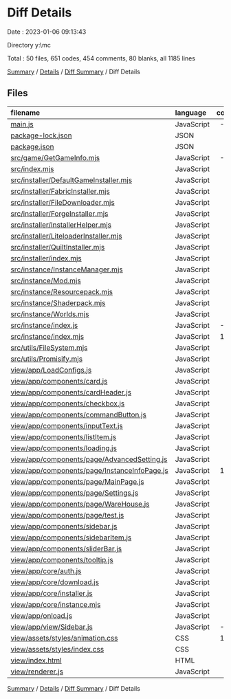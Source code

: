 # Diff Details

Date : 2023-01-06 09:13:43

Directory y:\\mc

Total : 50 files,  651 codes, 454 comments, 80 blanks, all 1185 lines

[Summary](results.md) / [Details](details.md) / [Diff Summary](diff.md) / Diff Details

## Files
| filename | language | code | comment | blank | total |
| :--- | :--- | ---: | ---: | ---: | ---: |
| [main.js](/main.js) | JavaScript | -53 | 14 | -1 | -40 |
| [package-lock.json](/package-lock.json) | JSON | -5 | 0 | 0 | -5 |
| [package.json](/package.json) | JSON | 1 | 0 | 0 | 1 |
| [src/game/GetGameInfo.mjs](/src/game/GetGameInfo.mjs) | JavaScript | -24 | 0 | -4 | -28 |
| [src/index.mjs](/src/index.mjs) | JavaScript | 74 | 3 | 1 | 78 |
| [src/installer/DefaultGameInstaller.mjs](/src/installer/DefaultGameInstaller.mjs) | JavaScript | 0 | 0 | 1 | 1 |
| [src/installer/FabricInstaller.mjs](/src/installer/FabricInstaller.mjs) | JavaScript | 0 | 0 | 1 | 1 |
| [src/installer/FileDownloader.mjs](/src/installer/FileDownloader.mjs) | JavaScript | 0 | 0 | 1 | 1 |
| [src/installer/ForgeInstaller.mjs](/src/installer/ForgeInstaller.mjs) | JavaScript | 0 | 0 | 1 | 1 |
| [src/installer/InstallerHelper.mjs](/src/installer/InstallerHelper.mjs) | JavaScript | 0 | -1 | 1 | 0 |
| [src/installer/LiteloaderInstaller.mjs](/src/installer/LiteloaderInstaller.mjs) | JavaScript | 0 | 0 | 1 | 1 |
| [src/installer/QuiltInstaller.mjs](/src/installer/QuiltInstaller.mjs) | JavaScript | 0 | 0 | 1 | 1 |
| [src/installer/index.mjs](/src/installer/index.mjs) | JavaScript | 2 | 17 | 2 | 21 |
| [src/instance/InstanceManager.mjs](/src/instance/InstanceManager.mjs) | JavaScript | 82 | 17 | 8 | 107 |
| [src/instance/Mod.mjs](/src/instance/Mod.mjs) | JavaScript | 45 | 17 | 2 | 64 |
| [src/instance/Resourcepack.mjs](/src/instance/Resourcepack.mjs) | JavaScript | 4 | 17 | 1 | 22 |
| [src/instance/Shaderpack.mjs](/src/instance/Shaderpack.mjs) | JavaScript | -1 | 17 | 1 | 17 |
| [src/instance/Worlds.mjs](/src/instance/Worlds.mjs) | JavaScript | 56 | 17 | 5 | 78 |
| [src/instance/index.js](/src/instance/index.js) | JavaScript | -13 | 0 | -1 | -14 |
| [src/instance/index.mjs](/src/instance/index.mjs) | JavaScript | 176 | 17 | 4 | 197 |
| [src/utils/FileSystem.mjs](/src/utils/FileSystem.mjs) | JavaScript | 0 | 17 | 1 | 18 |
| [src/utils/Promisify.mjs](/src/utils/Promisify.mjs) | JavaScript | 0 | 17 | 1 | 18 |
| [view/app/LoadConfigs.js](/view/app/LoadConfigs.js) | JavaScript | 0 | 17 | 1 | 18 |
| [view/app/components/card.js](/view/app/components/card.js) | JavaScript | 0 | 17 | 1 | 18 |
| [view/app/components/cardHeader.js](/view/app/components/cardHeader.js) | JavaScript | 0 | 17 | 1 | 18 |
| [view/app/components/checkbox.js](/view/app/components/checkbox.js) | JavaScript | 0 | 17 | 1 | 18 |
| [view/app/components/commandButton.js](/view/app/components/commandButton.js) | JavaScript | -2 | 17 | 1 | 16 |
| [view/app/components/inputText.js](/view/app/components/inputText.js) | JavaScript | 0 | 17 | 1 | 18 |
| [view/app/components/listItem.js](/view/app/components/listItem.js) | JavaScript | 0 | 17 | 1 | 18 |
| [view/app/components/loading.js](/view/app/components/loading.js) | JavaScript | 0 | 17 | 1 | 18 |
| [view/app/components/page/AdvancedSetting.js](/view/app/components/page/AdvancedSetting.js) | JavaScript | 2 | 0 | 0 | 2 |
| [view/app/components/page/InstanceInfoPage.js](/view/app/components/page/InstanceInfoPage.js) | JavaScript | 131 | 0 | 3 | 134 |
| [view/app/components/page/MainPage.js](/view/app/components/page/MainPage.js) | JavaScript | 11 | 0 | 2 | 13 |
| [view/app/components/page/Settings.js](/view/app/components/page/Settings.js) | JavaScript | 26 | 9 | 0 | 35 |
| [view/app/components/page/WareHouse.js](/view/app/components/page/WareHouse.js) | JavaScript | 2 | 0 | 2 | 4 |
| [view/app/components/page/test.js](/view/app/components/page/test.js) | JavaScript | 0 | 0 | -1 | -1 |
| [view/app/components/sidebar.js](/view/app/components/sidebar.js) | JavaScript | 24 | 17 | 2 | 43 |
| [view/app/components/sidebarItem.js](/view/app/components/sidebarItem.js) | JavaScript | 0 | 17 | 1 | 18 |
| [view/app/components/sliderBar.js](/view/app/components/sliderBar.js) | JavaScript | 0 | 17 | 1 | 18 |
| [view/app/components/tooltip.js](/view/app/components/tooltip.js) | JavaScript | 0 | 17 | 1 | 18 |
| [view/app/core/auth.js](/view/app/core/auth.js) | JavaScript | 0 | 17 | 1 | 18 |
| [view/app/core/download.js](/view/app/core/download.js) | JavaScript | 0 | 17 | 1 | 18 |
| [view/app/core/installer.js](/view/app/core/installer.js) | JavaScript | 0 | 17 | 1 | 18 |
| [view/app/core/instance.mjs](/view/app/core/instance.mjs) | JavaScript | 0 | 0 | 2 | 2 |
| [view/app/onload.js](/view/app/onload.js) | JavaScript | -1 | 17 | 1 | 17 |
| [view/app/view/Sidebar.js](/view/app/view/Sidebar.js) | JavaScript | -13 | 0 | -3 | -16 |
| [view/assets/styles/animation.css](/view/assets/styles/animation.css) | CSS | 129 | 4 | 34 | 167 |
| [view/assets/styles/index.css](/view/assets/styles/index.css) | CSS | 2 | -6 | -1 | -5 |
| [view/index.html](/view/index.html) | HTML | 0 | 6 | -1 | 5 |
| [view/renderer.js](/view/renderer.js) | JavaScript | -4 | 0 | -1 | -5 |

[Summary](results.md) / [Details](details.md) / [Diff Summary](diff.md) / Diff Details